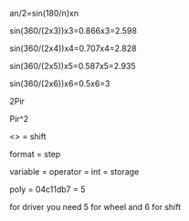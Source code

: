 an/2=sin(180/n)xn

sin(360/(2x3))x3=0.866x3=2.598

sin(360/(2x4))x4=0.707x4=2.828

sin(360/(2x5))x5=0.587x5=2.935

sin(360/(2x6))x6=0.5x6=3

2Pir

Pir^2

<> = shift

format = step

variable = operator = int = storage

poly = 04c11db7 = 5

for driver you need 5 for wheel and 6 for shift
